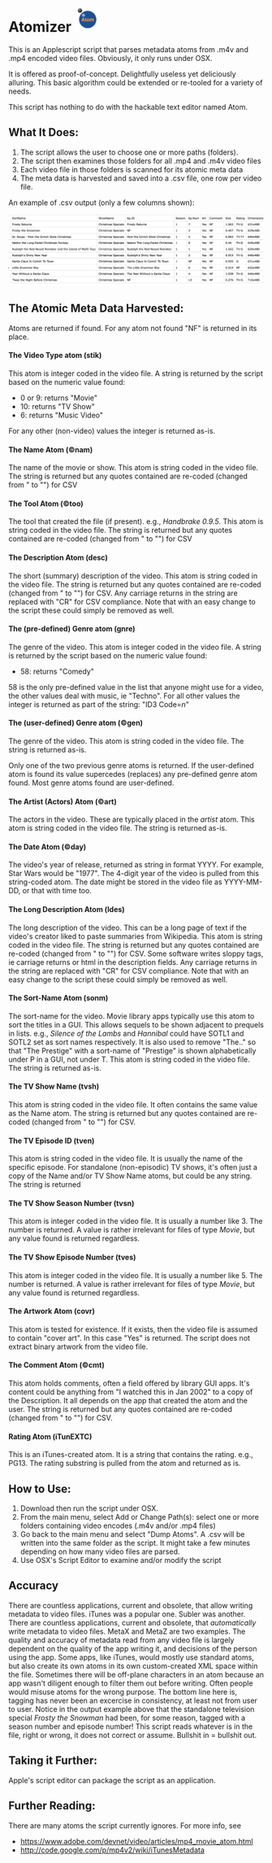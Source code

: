 # Atomizer ![logo](Icon-small.png)

This is an Applescript script that parses metadata atoms from .m4v and .mp4 encoded video files.
Obviously, it only runs under OSX.

It is offered as proof-of-concept. Delightfully useless yet deliciously alluring. This basic algorithm could be extended or re-tooled for a variety of needs.

This script has nothing to do with the hackable text editor named Atom.

## What It Does:

1. The script allows the user to choose one or more paths (folders).
2. The script then examines those folders for all .mp4 and .m4v video files
3. Each video file in those folders is scanned for its atomic meta data
4. The meta data is harvested and saved into a .csv file, one row per video file.

An example of .csv output (only a few columns shown):

![output](output.png)

## The Atomic Meta Data Harvested:
Atoms are returned if found. For any atom not found "NF" is returned in its place.

#### The Video Type atom (stik)
This atom is integer coded in the video file. A string is returned by the script based on the numeric value found:
- 0 or 9: returns "Movie"
- 10: returns "TV Show"
- 6: returns "Music Video"

For any other (non-video) values the integer is returned as-is.

#### The Name Atom (©nam)
The name of the movie or show. This atom is string coded in the video file. The string is returned but any quotes contained are re-coded (changed from " to "") for CSV

#### The Tool Atom (©too)
The tool that created the file (if present). e.g., *Handbrake 0.9.5*. This atom is string coded in the video file. The string is returned but any quotes contained are re-coded (changed from " to "") for CSV

#### The Description Atom (desc)
The short (summary) description of the video. This atom is string coded in the video file. The string is returned but any quotes contained are re-coded (changed from " to "") for CSV. Any carriage returns in the string are replaced with "CR" for CSV compliance. Note that with an easy change to the script these could simply be removed as well.

#### The (pre-defined) Genre atom (gnre)
The genre of the video. This atom is integer coded in the video file. A string is returned by the script based on the numeric value found:
- 58: returns "Comedy"

58 is the only pre-defined value in the list that anyone might use for a video, the other values deal with music, ie "Techno". For all other values the integer is returned as part of the string: "ID3 Code=*n*"

#### The (user-defined) Genre atom (©gen)
The genre of the video. This atom is string coded in the video file. The string is returned as-is.

Only one of the two previous genre atoms is returned. If the user-defined atom is found its value supercedes (replaces) any pre-defined genre atom found. Most genre atoms found are user-defined.

#### The Artist (Actors) Atom (©art)
The actors in the video. These are typically placed in the *artist* atom. This atom is string coded in the video file. The string is returned as-is.

#### The Date Atom (©day)
The video's year of release, returned as string in format YYYY. For example, Star Wars would be "1977". The 4-digit year of the video is pulled from this string-coded atom. The date might be stored in the video file as YYYY-MM-DD, or that with time too.

#### The Long Description Atom (ldes)
The long description of the video. This can be a long page of text if the video's creator liked to paste summaries from Wikipedia. This atom is string coded in the video file. The string is returned but any quotes contained are re-coded (changed from " to "") for CSV. Some software writes sloppy tags, ie carriage returns or html in the description fields. Any carriage returns in the string are replaced with "CR" for CSV compliance. Note that with an easy change to the script these could simply be removed as well.

#### The Sort-Name Atom (sonm)
The sort-name for the video. Movie library apps typically use this atom to sort the titles in a GUI. This allows sequels to be shown adjacent to prequels in lists. e.g., *Silence of the Lambs* and *Hannibal* could have SOTL1 and SOTL2 set as sort names respectively. It is also used to remove "The.." so that "The Prestige" with a sort-name of "Prestige" is shown alphabetically under P in a GUI, not under T. This atom is string coded in the video file. The string is returned as-is.

#### The TV Show Name (tvsh)
This atom is string coded in the video file. It often contains the same value as the Name atom. The string is returned but any quotes contained are re-coded (changed from " to "") for CSV.

#### The TV Episode ID (tven)
This atom is string coded in the video file. It is usually the name of the specific episode. For standalone (non-episodic) TV shows, it's often just a copy of the Name and/or TV Show Name atoms, but could be any string. The string is returned

#### The TV Show Season Number (tvsn)
This atom is integer coded in the video file. It is usually a number like 3. The number is returned. A value is rather irrelevant for files of type *Movie*, but any value found is returned regardless.

#### The TV Show Episode Number (tves)
This atom is integer coded in the video file. It is usually a number like 5. The number is returned. A value is rather irrelevant for files of type *Movie*, but any value found is returned regardless.

#### The Artwork Atom (covr)
This atom is tested for existence. If it exists, then the video file is assumed to contain "cover art". In this case "Yes" is returned. The script does not extract binary artwork from the video file.

#### The Comment Atom (©cmt)
This atom holds comments, often a field offered by library GUI apps. It's content could be anything from "I watched this in Jan 2002" to a copy of the Description. It all depends on the app that created the atom and the user.
The string is returned but any quotes contained are re-coded (changed from " to "") for CSV. 

#### Rating Atom (iTunEXTC)
This is an iTunes-created atom. It is a string that contains the rating. e.g., PG13. The rating substring is pulled from the atom and returned as is.

## How to Use:
1. Download then run the script under OSX.
2. From the main menu, select Add or Change Path(s): select one or more folders containing video encodes (.m4v and/or .mp4 files)
3. Go back to the main menu and select "Dump Atoms". A .csv will be written into the same folder as the script. It might take a few minutes depending on how many video files are parsed.
4. Use OSX's Script Editor to examine and/or modify the script

## Accuracy
There are countless applications, current and obsolete, that allow writing metadata to video files. iTunes was a popular one. Subler was another. There are countless applications, current and obsolete, that *automatically* write metadata to video files. MetaX and MetaZ are two examples. The quality and accuracy of metadata read from any video file is largely dependent on the quality of the app writing it, and decisions of the person using the app. Some apps, like iTunes, would mostly use standard atoms, but also create its own atoms in its own custom-created XML space within the file. Sometimes there will be off-plane characters in an atom because an app wasn't diligent enough to filter them out before writing. Often people would misuse atoms for the wrong purpose. The bottom line here is, tagging has never been an excercise in consistency, at least not from user to user. Notice in the output example above that the standalone television special *Frosty the Snowman* had been, for some reason, tagged with a season number and episode number! This script reads whatever is in the file, right or wrong, it does not correct or assume. Bullshit in = bullshit out.

## Taking it Further:
Apple's script editor can package the script as an application.

## Further Reading:
There are many atoms the script currently ignores. For more info, see 
- https://www.adobe.com/devnet/video/articles/mp4_movie_atom.html
- http://code.google.com/p/mp4v2/wiki/iTunesMetadata
